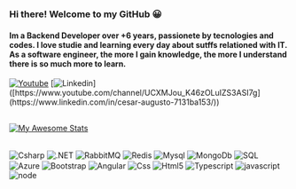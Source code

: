 ### Hi there! Welcome to my GitHub 😀
#### Im a Backend Developer over +6 years, passionete by tecnologies and codes. I love studie and  learning every day about sutffs relationed with IT. As a software engineer, the more I gain knowledge, the more I understand there is so much more to learn.

[![Youtube](https://img.shields.io/badge/YouTube-FF0000?style=for-the-badge&logo=youtube&logoColor=white)](https://www.youtube.com/channel/UCXMJou_K46zOLuIZS3ASI7g)
[![Linkedin](https://img.shields.io/badge/LinkedIn-0077B5?style=for-the-badge&logo=linkedin&logoColor=white](https://img.shields.io/badge/LinkedIn-0077B5?style=for-the-badge&logo=linkedin&logoColor=white))]([https://www.youtube.com/channel/UCXMJou_K46zOLuIZS3ASI7g](https://www.linkedin.com/in/cesar-augusto-7131ba153/))

## 

[![My Awesome Stats](https://awesome-github-stats.azurewebsites.net/user-stats/CesaragsUC?cardType=level&theme=github-dark&preferLogin=false)](https://git.io/awesome-stats-card)

<div style="display:inline_block">
  </br>
  <img align="center" alt="Csharp" src="https://img.shields.io/badge/C%23-239120?style=for-the-badge&logo=c-sharp&logoColor=white"></img>
   <img align="center" alt=".NET" src="https://img.shields.io/badge/.NET-5C2D91?style=for-the-badge&logo=.net&logoColor=white"></img>
   <img align="center" alt="RabbitMQ" src="https://img.shields.io/badge/rabbitmq-%23FF6600.svg?&style=for-the-badge&logo=rabbitmq&logoColor=white"></img>
   <img align="center" alt="Redis" src="https://img.shields.io/badge/redis-%23DD0031.svg?&style=for-the-badge&logo=redis&logoColor=white"></img>
  <img align="center" alt="Mysql" src="https://img.shields.io/badge/MySQL-00000F?style=for-the-badge&logo=mysql&logoColor=white"></img>
    <img align="center" alt="MongoDb" src="https://img.shields.io/badge/MongoDB-4EA94B?style=for-the-badge&logo=mongodb&logoColor=white"></img>
     <img align="center" alt="SQL" src="https://img.shields.io/badge/Microsoft_SQL_Server-CC2927?style=for-the-badge&logo=microsoft-sql-server&logoColor=white"></img>
     <img align="center" alt="Azure" src="https://img.shields.io/badge/Microsoft_Azure-0089D6?style=for-the-badge&logo=microsoft-azure&logoColor=white"></img>
     <img align="center" alt="Bootstrap" src="https://img.shields.io/badge/Bootstrap-563D7C?style=for-the-badge&logo=bootstrap&logoColor=white"></img>
     <img align="center" alt="Angular" src="https://img.shields.io/badge/Angular-DD0031?style=for-the-badge&logo=angular&logoColor=white"></img>
     <img align="center" alt="Css" src="https://img.shields.io/badge/CSS3-1572B6?style=for-the-badge&logo=css3&logoColor=white"></img>
     <img align="center" alt="Html5" src="https://img.shields.io/badge/HTML5-E34F26?style=for-the-badge&logo=html5&logoColor=white"></img>
     <img align="center" alt="Typescript" src="https://img.shields.io/badge/TypeScript-007ACC?style=for-the-badge&logo=typescript&logoColor=white"></img>
     <img align="center" alt="javascript" src="https://img.shields.io/badge/JavaScript-F7DF1E?style=for-the-badge&logo=javascript&logoColor=black"></img>
     <img align="center" alt="node" src="https://img.shields.io/badge/Node.js-43853D?style=for-the-badge&logo=node.js&logoColor=white"></img>
 </div>
